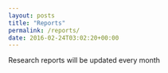 ```yaml
---
layout: posts
title: "Reports"
permalink: /reports/
date: 2016-02-24T03:02:20+00:00
---
```


Research reports will be updated every month